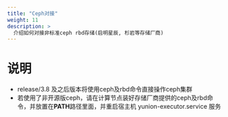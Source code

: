 ```yaml
---
title: "Ceph对接"
weight: 11
description: >
  介绍如何对接非标准ceph rbd存储(启明星辰, 杉岩等存储厂商)
---
```


# 说明
- release/3.8 及之后版本将使用ceph及rbd命令直接操作ceph集群
- 若使用了非开源版ceph，请在计算节点装好存储厂商提供的ceph及rbd命令，并放置在**PATH**路径里面，并重启宿主机 yunion-executor.service 服务
